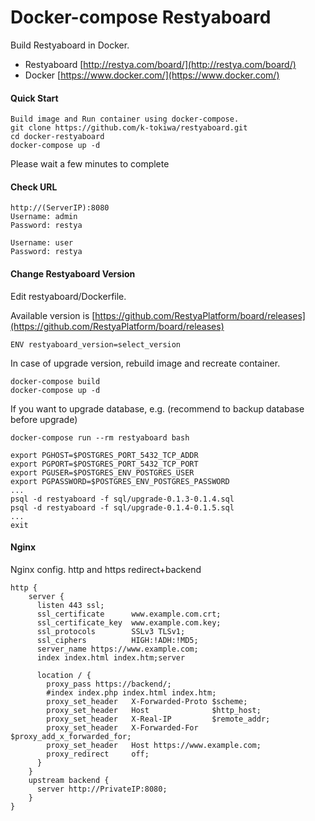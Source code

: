 # Docker-compose Restyaboard

Build Restyaboard in Docker.

- Restyaboard
  [http://restya.com/board/](http://restya.com/board/)
- Docker
  [https://www.docker.com/](https://www.docker.com/)


#### Quick Start

```
Build image and Run container using docker-compose.
git clone https://github.com/k-tokiwa/restyaboard.git
cd docker-restyaboard
docker-compose up -d
```

Please wait a few minutes to complete 

#### Check URL

```
http://(ServerIP):8080
Username: admin
Password: restya

Username: user
Password: restya
```

#### Change Restyaboard Version

Edit restyaboard/Dockerfile.

Available version is [https://github.com/RestyaPlatform/board/releases](https://github.com/RestyaPlatform/board/releases)

```
ENV restyaboard_version=select_version
```

In case of upgrade version, rebuild image and recreate container.

```
docker-compose build
docker-compose up -d
```

If you want to upgrade database, e.g. (recommend to backup database before upgrade)

```
docker-compose run --rm restyaboard bash

export PGHOST=$POSTGRES_PORT_5432_TCP_ADDR
export PGPORT=$POSTGRES_PORT_5432_TCP_PORT
export PGUSER=$POSTGRES_ENV_POSTGRES_USER
export PGPASSWORD=$POSTGRES_ENV_POSTGRES_PASSWORD
...
psql -d restyaboard -f sql/upgrade-0.1.3-0.1.4.sql
psql -d restyaboard -f sql/upgrade-0.1.4-0.1.5.sql
...
exit
```
#### Nginx

Nginx config. http and https redirect+backend
```
http {
    server {
      listen 443 ssl;
      ssl_certificate      www.example.com.crt;
      ssl_certificate_key  www.example.com.key;
      ssl_protocols        SSLv3 TLSv1;
      ssl_ciphers          HIGH:!ADH:!MD5;
      server_name https://www.example.com;
      index index.html index.htm;server

      location / {
        proxy_pass https://backend/;
        #index index.php index.html index.htm;
        proxy_set_header   X-Forwarded-Proto $scheme;
        proxy_set_header   Host              $http_host;
        proxy_set_header   X-Real-IP         $remote_addr;
        proxy_set_header   X-Forwarded-For   $proxy_add_x_forwarded_for;
        proxy_set_header   Host https://www.example.com;
        proxy_redirect     off;
      }
    }
    upstream backend {
      server http://PrivateIP:8080;
    }
}
```
